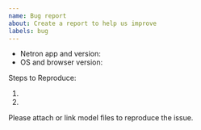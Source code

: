 ```yaml
---
name: Bug report
about: Create a report to help us improve
labels: bug
---
```


- Netron app and version: <!-- For example: 3.8.2 Desktop app, 2.9.0 Website or 3.9.2 Python Server -->
- OS and browser version: <!-- For example macOS 10.15.6 (19G73) + Chrome 84.0.4147.89 -->

Steps to Reproduce:

1.
2.

Please attach or link model files to reproduce the issue.
